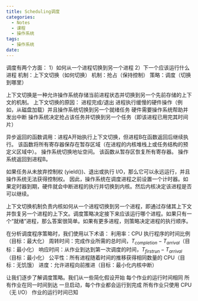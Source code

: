 ```yaml
---
title: Scheduling调度
categories:
  - Notes
  - 课程
  - 操作系统
tags:
  - 操作系统
date:
---
```

调度有两个方面：
1）如何从一个进程切换到另一个进程
2）下一个应该运行什么进程
机制：上下文切换（如何切换）
机制：抢占（保持控制）
策略：调度（切换到哪里）

上下文切换是一种允许操作系统存储当前进程状态并切换到另一个先前存储的上下文的机制。
上下文切换的原因： 
进程完成/退出 
进程执行缓慢的硬件操作（例如，从磁盘加载）并且操作系统切换到另一个就绪任务 
硬件需要操作系统帮助并发出中断 
操作系统决定抢占该任务并切换到另一个任务（即该进程已用完其时间片）

异步返回的函数调用：进程A开始执行上下文切换，但进程B在函数返回后继续执行。
该函数将所有寄存器保存在暂存区域（在进程的内核堆栈上或任务结构的预定义区域中）。
操作系统切换地址空间。
该函数从暂存区恢复所有寄存器。
操作系统返回到进程B。

如果任务从未放弃控制权 (yield())、退出或执行 I/O，那么它可以永远运行，并且操作系统无法获得控制权。
因此，操作系统在调度进程之前设置一个计时器。如果定时器到期，硬件就会中断进程的执行并切换到内核。然后内核决定该进程是否可以继续。

上下文切换机制负责​​内核如何从一个进程切换到另一个进程，即通过存储其上下文并恢复另一个进程的上下文。调度策略决定接下来应该运行哪个进程。如果只有一个“就绪”进程，那么答案很简单。如果有更多进程，则策略决定进程的执行顺序。

在分析调度程序策略时，我们使用以下术语： 
利用率：CPU 执行程序的时间比例（目标：最大化） 
周转时间：完成作业所需的总时间，$T_{completion} − T_{arrival}$（目标：最小化） 
响应时间：从作业到达到第一次调度的时间，$T_{firstrun} - T_{arrival}$（目标：最小化） 
公平性：所有进程随着时间的推移获得相同数量的 CPU（目标：无饥饿） 
进度：允许进程向前推进（目标：最小化内核中断）

让我们逐步了解调度策略。我们从一些简化假设开始 
每个作业的运行时间相同 
所有作业在同一时间到达 一旦启动，每个作业都会运行到完成 
所有作业只使用 CPU（无 I/O） 
作业的运行时间已知 
